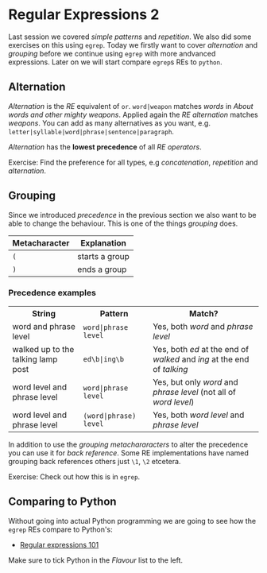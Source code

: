 # Regular Expressions 2

Last session we covered _simple patterns_ and _repetition_. We also did some exercises on this using `egrep`. Today we firstly want to cover _alternation_ and _grouping_ before we continue using `egrep` with more andvanced expressions. Later on we will start compare `egrep`s REs to `python`. 

## Alternation

_Alternation_ is the _RE_ equivalent of `or`. `word|weapon` matches _words_ in _About words and other mighty weapons_. Applied again the _RE alternation_ matches _weapons_. You can add as many alternatives as you want, e.g. `letter|syllable|word|phrase|sentence|paragraph`.

_Alternation_ has the **lowest precedence** of all _RE operators_.

Exercise: Find the preference for all types, e.g _concatenation_, _repetition_ and _alternation_.

## Grouping
Since we introduced _precedence_ in the previous section we also want to be able to change the behaviour. This is one of the things _grouping_ does.  

| Metacharacter | Explanation |
| --- | --- |
| `(` | starts a group |
| `)` | ends a group |

### Precedence examples

<table>
<tr><th>String</th><th>Pattern</th><th>Match?</th></tr>
<tr><td> word and phrase level</td><td><code>word|phrase level</code></td><td>Yes, both <em>word</em> and <em>phrase level</em></td></tr>
<tr><td>walked up to the talking lamp post</td><td><code>ed\b|ing\b</code></td><td>Yes, both <em>ed</em> at the end of <em>walked</em> and <em>ing</em> at the end of <em>talking</em></td></tr>
<tr><td>word level and phrase level</td><td><code>word|phrase level</code></td><td>Yes, but only <em>word</em> and <em>phrase level</em> (not all of <em>word level</em>)</td></tr>
<tr><td>word level and phrase level</td><td><code>(word|phrase) level</code></td><td>Yes, both <em>word level</em> and <em>phrase level</em></td></tr>
</table>

In addition to use the _grouping metachararacters_ to alter the precedence you can use it for _back reference_. Some RE implementations have named grouping back references others just `\1`, `\2` etcetera.

Exercise: Check out how this is in `egrep`.   
 

## Comparing to Python
Without going into actual Python programming we are going to see how the `egrep` REs compare to Python's:  
* [Regular expressions 101](https://regex101.com/)

Make sure to tick Python in the _Flavour_ list to the left.
